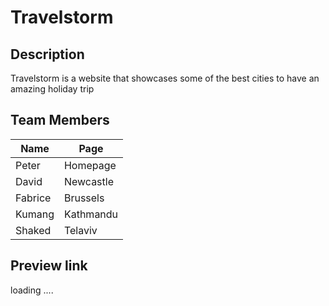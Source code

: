# Travelstorm 
## Description
Travelstorm is a website that showcases some of the best cities to have an amazing holiday trip

## Team Members
|Name | Page |
|-----|------|
|Peter|Homepage|
|David|Newcastle|
|Fabrice|Brussels|
|Kumang|Kathmandu|
|Shaked|Telaviv|

## Preview link
loading ....



